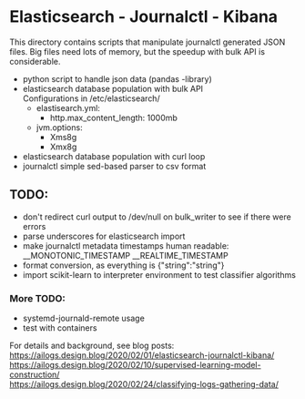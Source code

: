 # Elasticsearch - Journalctl - Kibana

This directory contains scripts that manipulate journalctl generated JSON files. Big files need lots of memory, but the speedup with bulk API is considerable.

- python script to handle json data (pandas -library)
- elasticsearch database population with bulk API  
  Configurations in /etc/elasticsearch/
  * elastisearch.yml:
    * http.max_content_length: 1000mb
  * jvm.options:
    * Xms8g
    * Xmx8g
- elasticsearch database population with curl loop
- journalctl simple sed-based parser to csv format

## TODO:
- don't redirect curl output to /dev/null on bulk_writer to see if there were errors
- parse underscores for elasticsearch import
- make journalctl metadata timestamps human readable:
	__MONOTONIC_TIMESTAMP __REALTIME_TIMESTAMP
- format conversion, as everything is {"string":"string"}
- import scikit-learn to interpreter environment to test classifier algorithms

### More TODO:
- systemd-journald-remote usage
- test with containers

For details and background, see blog posts:  
https://ailogs.design.blog/2020/02/01/elasticsearch-journalctl-kibana/  
https://ailogs.design.blog/2020/02/10/supervised-learning-model-construction/  
https://ailogs.design.blog/2020/02/24/classifying-logs-gathering-data/  
